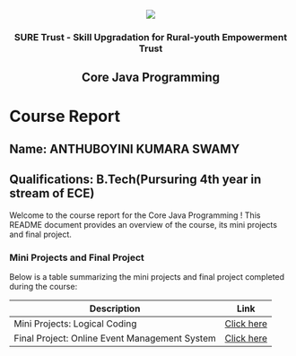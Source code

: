 <!-- PROJECT LOGO -->
<br />

<div align="center">
   <img src='https://user-images.githubusercontent.com/73131499/166115643-d3187f47-d38f-41b2-ae42-5ecbbc60de14.png' />


<h3 align="center">SURE Trust - Skill Upgradation for Rural-youth Empowerment Trust</h3>
  <h2> Core Java Programming</h2>
</div>

# Course Report

## Name: ANTHUBOYINI KUMARA SWAMY

## Qualifications: B.Tech(Pursuring 4th year in stream of ECE)

Welcome to the course report for the Core Java Programming ! This README document provides an overview of the course, its mini projects and final project.

### Mini Projects and Final Project

Below is a table summarizing the mini projects and final project completed during the course:

| Description                               | Link                                    |
|-------------------------------------------|-----------------------------------------|
| Mini Projects: Logical Coding     | [Click here](https://github.com/sure-trust/G13_JAVA/tree/main/Mini%20Projects/Kumara%20Swamy)                         |
| Final Project: Online Event Management System      | [Click here](https://github.com/sure-trust/G13_JAVA/tree/main/Final%20Capstone%20Project/Kumara%20Swamy)                      |
